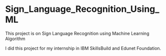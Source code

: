 # Sign_Language_Recognition_Using_ML
This project is on Sign Language Recognition using Machine Learning Algorithm

I did this project for my internship in IBM SkillsBuild and Edunet Foundation.
